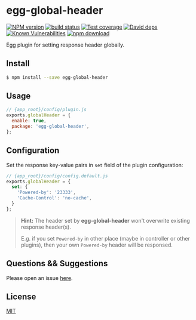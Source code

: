 # egg-global-header

[![NPM version][npm-image]][npm-url]
[![build status][travis-image]][travis-url]
[![Test coverage][codecov-image]][codecov-url]
[![David deps][david-image]][david-url]
[![Known Vulnerabilities][snyk-image]][snyk-url]
[![npm download][download-image]][download-url]

[npm-image]: https://img.shields.io/npm/v/egg-global-header.svg?style=flat-square
[npm-url]: https://npmjs.org/package/egg-global-header
[travis-image]: https://img.shields.io/travis/eggjs/egg-global-header.svg?style=flat-square
[travis-url]: https://travis-ci.org/eggjs/egg-global-header
[codecov-image]: https://codecov.io/github/eggjs/egg-global-header/coverage.svg?branch=master
[codecov-url]: https://codecov.io/github/eggjs/egg-global-header?branch=master
[david-image]: https://img.shields.io/david/eggjs/egg-global-header.svg?style=flat-square
[david-url]: https://david-dm.org/eggjs/egg-global-header
[snyk-image]: https://snyk.io/test/npm/egg-global-header/badge.svg?style=flat-square
[snyk-url]: https://snyk.io/test/npm/egg-global-header
[download-image]: https://img.shields.io/npm/dm/egg-global-header.svg?style=flat-square
[download-url]: https://npmjs.org/package/egg-global-header

Egg plugin for setting response header globally.

## Install

```bash
$ npm install --save egg-global-header
```

## Usage

```js
// {app_root}/config/plugin.js
exports.globalHeader = {
  enable: true,
  package: 'egg-global-header',
};
```

## Configuration

Set the response key-value pairs in `set` field of the plugin configuration:

```js
// {app_root}/config/config.default.js
exports.globalHeader = {
  set: {
    'Powered-by': '23333',
    'Cache-Control': 'no-cache',
  }
};
```

> **Hint:** The header set by **egg-global-header** won't overwrite existing response header(s).
>
> E.g. if you set `Powered-by` in other place (maybe in controller or other plugins), then your own `Powered-by` header
> will be responsed.

## Questions && Suggestions

Please open an issue [here](https://github.com/eggjs/egg/issues).

## License

[MIT](LICENSE)
